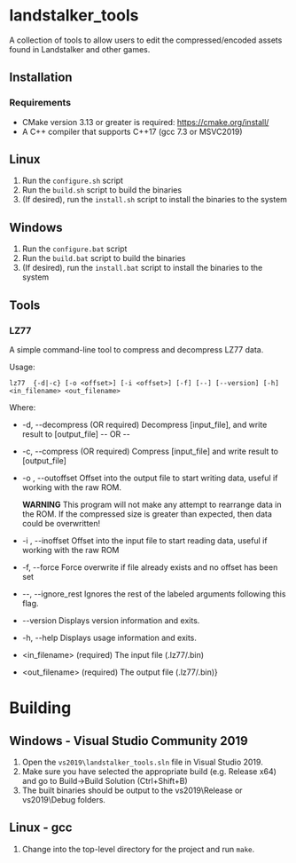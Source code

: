 # landstalker_tools
A collection of tools to allow users to edit the compressed/encoded assets found in Landstalker and other games.

## Installation
### Requirements
* CMake version 3.13 or greater is required: https://cmake.org/install/
* A C++ compiler that supports C++17 (gcc 7.3 or MSVC2019)

## Linux
1. Run the `configure.sh` script
2. Run the `build.sh` script to build the binaries
3. (If desired), run the `install.sh` script to install the binaries to the system

## Windows
1. Run the `configure.bat` script
2. Run the `build.bat` script to build the binaries
3. (If desired), run the `install.bat` script to install the binaries to the system

## Tools
### LZ77
A simple command-line tool to compress and decompress LZ77 data.

Usage:

`lz77  {-d|-c} [-o <offset>] [-i <offset>] [-f] [--] [--version] [-h] <in_filename> <out_filename>`

Where:

- -d,  --decompress
     (OR required)  Decompress [input_file], and write result to
     [output_file]
         -- OR --
-  -c,  --compress
     (OR required)  Compress [input_file] and write result to [output_file]


-  -o <offset>,  --outoffset <offset>
     Offset into the output file to start writing data, useful if working
     with the raw ROM.

     **WARNING** This program will not make any attempt to rearrange data
     in the ROM. If the compressed size is greater than expected, then data
     could be overwritten!

-  -i <offset>,  --inoffset <offset>
     Offset into the input file to start reading data, useful if working
     with the raw ROM

-  -f,  --force
     Force overwrite if file already exists and no offset has been set

-  --,  --ignore_rest
     Ignores the rest of the labeled arguments following this flag.

-  --version
     Displays version information and exits.

-  -h,  --help
     Displays usage information and exits.

-  <in_filename>
     (required)  The input file (.lz77/.bin)

-  <out_filename>
     (required)  The output file (.lz77/.bin)}

# Building
## Windows - Visual Studio Community 2019

1. Open the `vs2019\landstalker_tools.sln` file in Visual Studio 2019.
2. Make sure you have selected the appropriate build (e.g. Release x64) and go to Build->Build Solution (Ctrl+Shift+B)
3. The built binaries should be output to the vs2019\Release or vs2019\Debug folders.

## Linux - gcc

1. Change into the top-level directory for the project and run `make`.
